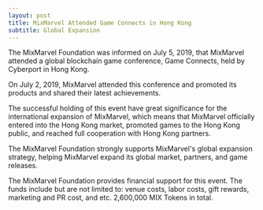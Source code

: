 ```yaml
---
layout: post
title: MixMarvel Attended Game Connects in Hong Kong
subtitle: Global Expansion
---
```


The MixMarvel Foundation was informed on July 5, 2019, that MixMarvel attended a global blockchain game conference, Game Connects, held by Cyberport in Hong Kong.

On July 2, 2019, MixMarvel attended this conference and promoted its products and shared their latest achievements. 

The successful holding of this event have great significance for the international expansion of MixMarvel, which means that MixMarvel officially entered into the Hong Kong market, promoted games to the Hong Kong public, and reached full cooperation with Hong Kong partners. 

The MixMarvel Foundation strongly supports MixMarvel's global expansion strategy, helping MixMarvel expand its global market, partners, and game releases. 

The MixMarvel Foundation provides financial support for this event. The funds include but are not limited to: venue costs, labor costs, gift rewards, marketing and PR cost, and etc. 2,600,000 MIX Tokens in total. 



